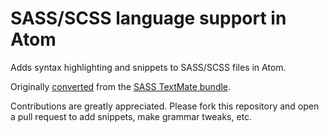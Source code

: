 # SASS/SCSS language support in Atom

Adds syntax highlighting and snippets to SASS/SCSS files in Atom.

Originally [converted](http://atom.io/docs/latest/converting-a-text-mate-bundle)
from the [SASS TextMate bundle](https://github.com/alexsancho/SASS.tmbundle).

Contributions are greatly appreciated. Please fork this repository and open a
pull request to add snippets, make grammar tweaks, etc.
